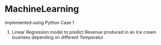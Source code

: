 # MachineLearning 
Implemented using Python
Case 1
1. Linear Regression model to predict Revenue produced in an Ice cream business depending on different Temperatur 